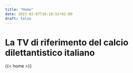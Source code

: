 ```yaml
---
title: "Home"
date: 2023-02-07T16:18:51+01:00
draft: false
---
```


# La TV di riferimento del calcio dilettantistico italiano

{{< home >}}